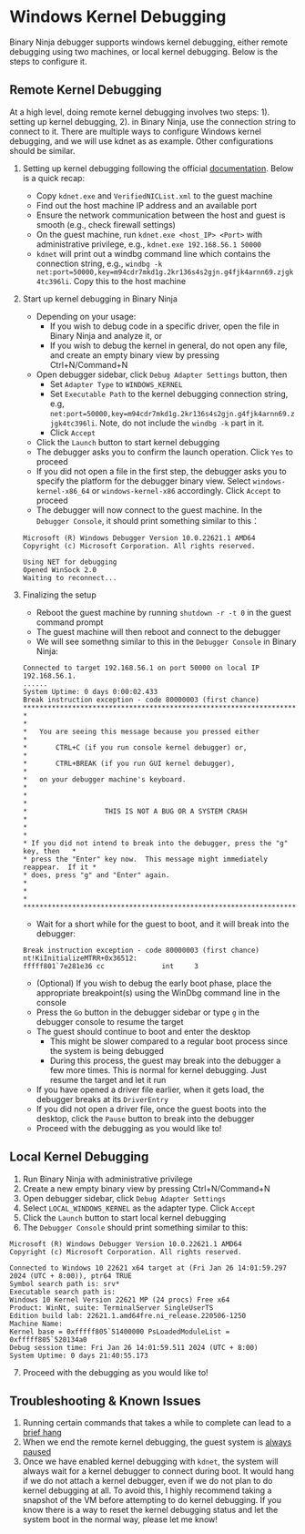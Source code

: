 # Windows Kernel Debugging

Binary Ninja debugger supports windows kernel debugging, either remote debugging using two machines, or local kernel debugging.
Below is the steps to configure it.

## Remote Kernel Debugging

At a high level, doing remote kernel debugging involves two steps: 1). setting up kernel debugging, 2). in Binary Ninja,
use the connection string to connect to it. There are multiple ways to configure Windows kernel debugging, and we will 
use kdnet as as example. Other configurations should be similar.

1. Setting up kernel debugging following the official [documentation](https://learn.microsoft.com/en-us/windows-hardware/drivers/debugger/setting-up-a-network-debugging-connection-automatically). Below is a quick recap:
    - Copy `kdnet.exe` and `VerifiedNICList.xml` to the guest machine
    - Find out the host machine IP address and an available port
    - Ensure the network communication between the host and guest is smooth (e.g., check firewall settings)
    - On the guest machine, run `kdnet.exe <host_IP> <Port>` with administrative privilege, e.g., `kdnet.exe 192.168.56.1 50000`
    - `kdnet` will print out a windbg command line which contains the connection string, e.g., `windbg -k net:port=50000,key=m94cdr7mkd1g.2kr136s4s2gjn.g4fjk4arnn69.zjgk4tc396li`. Copy this to the host machine
2. Start up kernel debugging in Binary Ninja
    - Depending on your usage:
        - If you wish to debug code in a specific driver, open the file in Binary Ninja and analyze it, or
        - If you wish to debug the kernel in general, do not open any file, and create an empty binary view by pressing Ctrl+N/Command+N
    - Open debugger sidebar, click `Debug Adapter Settings` button, then
        - Set `Adapter Type` to `WINDOWS_KERNEL`
        - Set `Executable Path` to the kernel debugging connection string, e.g, `net:port=50000,key=m94cdr7mkd1g.2kr136s4s2gjn.g4fjk4arnn69.zjgk4tc396li`. Note, do not include the `windbg -k` part in it.
        - Click `Accept`
    - Click the `Launch` button to start kernel debugging
    - The debugger asks you to confirm the launch operation. Click `Yes` to proceed
    - If you did not open a file in the first step, the debugger asks you to specify the platform for the debugger binary view. Select `windows-kernel-x86_64` or `windows-kernel-x86` accordingly. Click `Accept` to proceed
    - The debugger will now connect to the guest machine. In the `Debugger Console`, it should print something similar to this：
    ```
    Microsoft (R) Windows Debugger Version 10.0.22621.1 AMD64
    Copyright (c) Microsoft Corporation. All rights reserved.
    
    Using NET for debugging
    Opened WinSock 2.0
    Waiting to reconnect...
    ```

3. Finalizing the setup
    - Reboot the guest machine by running `shutdown -r -t 0` in the guest command prompt
    - The guest machine will then reboot and connect to the debugger
    - We will see somethng similar to this in the `Debugger Console` in Binary Ninja:

    ```
    Connected to target 192.168.56.1 on port 50000 on local IP 192.168.56.1.
    ......
    System Uptime: 0 days 0:00:02.433
    Break instruction exception - code 80000003 (first chance)
    *******************************************************************************
    *                                                                             *
    *   You are seeing this message because you pressed either                    *
    *       CTRL+C (if you run console kernel debugger) or,                       *
    *       CTRL+BREAK (if you run GUI kernel debugger),                          *
    *   on your debugger machine's keyboard.                                      *
    *                                                                             *
    *                   THIS IS NOT A BUG OR A SYSTEM CRASH                       *
    *                                                                             *
    * If you did not intend to break into the debugger, press the "g" key, then   *
    * press the "Enter" key now.  This message might immediately reappear.  If it *
    * does, press "g" and "Enter" again.                                          *
    *                                                                             *
    *******************************************************************************
    ```

    - Wait for a short while for the guest to boot, and it will break into the debugger:

    ```
    Break instruction exception - code 80000003 (first chance)
    nt!KiInitializeMTRR+0x36512:
    fffff801`7e281e36 cc              int     3
    ```

    - (Optional) If you wish to debug the early boot phase, place the appropriate breakpoint(s) using the WinDbg command line in the console
    - Press the `Go` button in the debugger sidebar or type `g` in the debugger console to resume the target
    - The guest should continue to boot and enter the desktop
        - This might be slower compared to a regular boot process since the system is being debugged
        - During this process, the guest may break into the debugger a few more times. This is normal for kernel debugging. Just resume the target and let it run
    - If you have opened a driver file earlier, when it gets load, the debugger breaks at its `DriverEntry`
    - If you did not open a driver file, once the guest boots into the desktop, click the `Pause` button to break into the debugger
    - Proceed with the debugging as you would like to!
   

## Local Kernel Debugging

1. Run Binary Ninja with administrative privilege
2. Create a new empty binary view by pressing Ctrl+N/Command+N
3. Open debugger sidebar, click `Debug Adapter Settings`
4. Select `LOCAL_WINDOWS_KERNEL` as the adapter type. Click `Accept`
5. Click the `Launch` button to start local kernel debugging
6. The `Debugger Console` should print something similar to this:
```
Microsoft (R) Windows Debugger Version 10.0.22621.1 AMD64
Copyright (c) Microsoft Corporation. All rights reserved.

Connected to Windows 10 22621 x64 target at (Fri Jan 26 14:01:59.297 2024 (UTC + 8:00)), ptr64 TRUE
Symbol search path is: srv*
Executable search path is: 
Windows 10 Kernel Version 22621 MP (24 procs) Free x64
Product: WinNt, suite: TerminalServer SingleUserTS
Edition build lab: 22621.1.amd64fre.ni_release.220506-1250
Machine Name:
Kernel base = 0xfffff805`51400000 PsLoadedModuleList = 0xfffff805`520134a0
Debug session time: Fri Jan 26 14:01:59.511 2024 (UTC + 8:00)
System Uptime: 0 days 21:40:55.173
```
7. Proceed with the debugging as you would like to!

## Troubleshooting & Known Issues

1. Running certain commands that takes a while to complete can lead to a [brief hang](https://github.com/Vector35/debugger/issues/532)
2. When we end the remote kernel debugging, the guest system is [always paused](https://github.com/Vector35/debugger/issues/533)
3. Once we have enabled kernel debugging with `kdnet`, the system will always wait for a kernel debugger to connect during boot.
It would hang if we do not attach a kernel debugger, even if we do not plan to do kernel debugging at all.
To avoid this, I highly recommend taking a snapshot of the VM before attempting to do kernel debugging.
If you know there is a way to reset the kernel debugging status and let the system boot in the normal way, please let me know!
